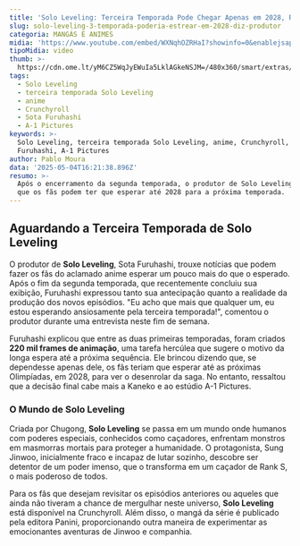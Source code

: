 ```yaml
---
title: 'Solo Leveling: Terceira Temporada Pode Chegar Apenas em 2028, Revela Produtor'
slug: solo-leveling-3-temporada-poderia-estrear-em-2028-diz-produtor
categoria: MANGÁS E ANIMES
midia: 'https://www.youtube.com/embed/WXNqhOZRHaI?showinfo=0&enablejsapi=1'
tipoMidia: video
thumb: >-
  https://cdn.ome.lt/yM6CZ5WqJyEWuIa5LklAGkeNSJM=/480x360/smart/extras/conteudos/sololevelingvariante_YCgJKbw.jpg
tags:
  - Solo Leveling
  - terceira temporada Solo Leveling
  - anime
  - Crunchyroll
  - Sota Furuhashi
  - A-1 Pictures
keywords: >-
  Solo Leveling, terceira temporada Solo Leveling, anime, Crunchyroll, Sota
  Furuhashi, A-1 Pictures
author: Pablo Moura
data: '2025-05-04T16:21:38.896Z'
resumo: >-
  Após o encerramento da segunda temporada, o produtor de Solo Leveling sinaliza
  que os fãs podem ter que esperar até 2028 para a próxima temporada.
---
```


## Aguardando a Terceira Temporada de Solo Leveling

O produtor de **Solo Leveling**, Sota Furuhashi, trouxe notícias que podem fazer os fãs do aclamado anime esperar um pouco mais do que o esperado. Após o fim da segunda temporada, que recentemente concluiu sua exibição, Furuhashi expressou tanto sua antecipação quanto a realidade da produção dos novos episódios. "Eu acho que mais que qualquer um, eu estou esperando ansiosamente pela terceira temporada!", comentou o produtor durante uma entrevista neste fim de semana.

Furuhashi explicou que entre as duas primeiras temporadas, foram criados **220 mil frames de animação**, uma tarefa hercúlea que sugere o motivo da longa espera até a próxima sequência. Ele brincou dizendo que, se dependesse apenas dele, os fãs teriam que esperar até as próximas Olimpíadas, em 2028, para ver o desenrolar da saga. No entanto, ressaltou que a decisão final cabe mais a Kaneko e ao estúdio A-1 Pictures.

### O Mundo de Solo Leveling

Criada por Chugong, **Solo Leveling** se passa em um mundo onde humanos com poderes especiais, conhecidos como caçadores, enfrentam monstros em masmorras mortais para proteger a humanidade. O protagonista, Sung Jinwoo, inicialmente fraco e incapaz de lutar sozinho, descobre ser detentor de um poder imenso, que o transforma em um caçador de Rank S, o mais poderoso de todos.

Para os fãs que desejam revisitar os episódios anteriores ou aqueles que ainda não tiveram a chance de mergulhar neste universo, **Solo Leveling** está disponível na Crunchyroll. Além disso, o mangá da série é publicado pela editora Panini, proporcionando outra maneira de experimentar as emocionantes aventuras de Jinwoo e companhia.
